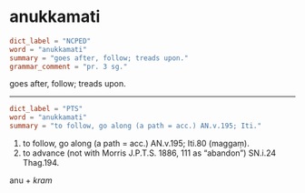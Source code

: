 # anukkamati

``` toml
dict_label = "NCPED"
word = "anukkamati"
summary = "goes after, follow; treads upon."
grammar_comment = "pr. 3 sg."
```

goes after, follow; treads upon.

--------------------

``` toml
dict_label = "PTS"
word = "anukkamati"
summary = "to follow, go along (a path = acc.) AN.v.195; Iti."
```

1. to follow, go along (a path = acc.) AN.v.195; Iti.80 (maggaṃ).
2. to advance (not with Morris J.P.T.S. 1886, 111 as “abandon”) SN.i.24 Thag.194.

anu \+ *kram*


